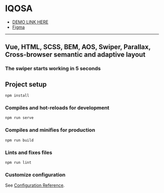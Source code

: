 # IQOSA

- [DEMO LINK HERE](https://620b7ccbd8dd560c769a952f--iqosa.netlify.app/)
- [Figma](https://www.figma.com/file/kSzb6ufJElQfgTIid0wen9/iqos?node-id=1%3A27)

------------------------------------------
Vue, HTML, SCSS, BEM, AOS, Swiper, Parallax, Cross-browser semantic and adaptive layout
-----------------------------------

### The swiper starts working in 5 seconds

## Project setup
```
npm install
```

### Compiles and hot-reloads for development
```
npm run serve
```

### Compiles and minifies for production
```
npm run build
```

### Lints and fixes files
```
npm run lint
```

### Customize configuration
See [Configuration Reference](https://cli.vuejs.org/config/).

